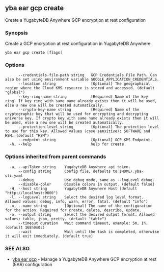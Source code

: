 ## yba ear gcp create

Create a YugabyteDB Anywhere GCP encryption at rest configuration

### Synopsis

Create a GCP encryption at rest configuration in YugabyteDB Anywhere

```
yba ear gcp create [flags]
```

### Options

```
      --credentials-file-path string   GCP Credentials File Path. Can also be set using environment variable GOOGLE_APPLICATION_CREDENTIALS.
      --location string                [Optional] The geographical region where the Cloud KMS resource is stored and accessed. (default "global")
      --key-ring-name string           [Required] Name of the key ring. If key ring with same name already exists then it will be used, else a new one will be created automatically.
      --crypto-key-name string         [Required] Name of the cryptographic key that will be used for encrypting and decrypting universe key. If crypto key with same name already exists then it will be used, else a new one will be created automatically.
      --protection-level string        [Optional] The protection level to use for this key. Allowed values (case sensitive): SOFTWARE and HSM. (default "HSM")
      --endpoint string                [Optional] GCP KMS Endpoint.
  -h, --help                           help for create
```

### Options inherited from parent commands

```
  -a, --apiToken string    YugabyteDB Anywhere api token.
      --config string      Config file, defaults to $HOME/.yba-cli.yaml
      --debug              Use debug mode, same as --logLevel debug.
      --disable-color      Disable colors in output. (default false)
  -H, --host string        YugabyteDB Anywhere Host (default "http://localhost:9000")
  -l, --logLevel string    Select the desired log level format. Allowed values: debug, info, warn, error, fatal. (default "info")
  -n, --name string        [Optional] The name of the configuration for the action. Required for create, delete, describe, update.
  -o, --output string      Select the desired output format. Allowed values: table, json, pretty. (default "table")
      --timeout duration   Wait command timeout, example: 5m, 1h. (default 168h0m0s)
      --wait               Wait until the task is completed, otherwise it will exit immediately. (default true)
```

### SEE ALSO

* [yba ear gcp](yba_ear_gcp.md)	 - Manage a YugabyteDB Anywhere GCP encryption at rest (EAR) configuration

